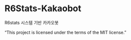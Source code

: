 # R6Stats-Kakaobot
R6stats 시스템 기반 카카오봇

“This project is licensed under the terms of the MIT license.”
